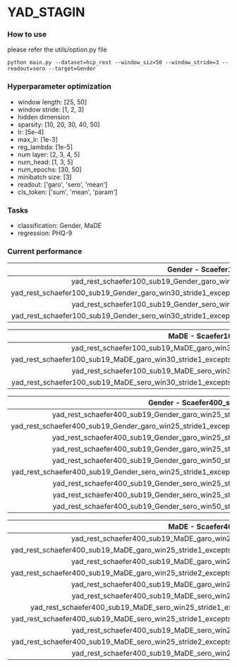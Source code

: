 # YAD_STAGIN

### How to use

please refer the utils/option.py file

```
python main.py --dataset=hcp_rest --window_siz=50 --window_stride=3 --readout=sero --target=Gender

```

### Hyperparameter optimization
* window length: [25, 50]
* window stride: [1, 2, 3]
* hidden dimension
* sparsity: [10, 20, 30, 40, 50]
* lr: [5e-4]
* max_lr: [1e-3]
* reg_lambda: [1e-5]
* num layer: [2, 3, 4, 5]
* num_head: [1, 3, 5]
* num_epochs: [30, 50]
* minibatch size: [3]
* readout: ['garo', 'sero', 'mean']
* cls_token: ['sum', 'mean', 'param']


### Tasks
* classification: Gender, MaDE
* regression: PHQ-9



### Current performance

|                                          Gender  - Scaefer100_sub19 |    accuracy |      recall |   precision |     roc_auc |
|--------------------------------------------------------------------:|------------:|------------:|------------:|------------:|
|                yad_rest_schaefer100_sub19_Gender_garo_win30_stride1 | 0.928±0.027 | 0.890±0.037 | 0.928±0.039 | 0.962±0.020 |
| yad_rest_schaefer100_sub19_Gender_garo_win30_stride1_exceptsSamsung | 0.942±0.018 | 0.905±0.031 | 0.957±0.035 | 0.973±0.029 |
|                yad_rest_schaefer100_sub19_Gender_sero_win30_stride1 | 0.884±0.074 | 0.890±0.058 | 0.846±0.117 | 0.936±0.053 |
| yad_rest_schaefer100_sub19_Gender_sero_win30_stride1_exceptsSamsung | 0.890±0.029 | 0.863±0.090 | 0.880±0.052 | 0.957±0.030 |

|                                            MaDE  - Scaefer100_sub19 |    accuracy |      recall |   precision |     roc_auc |
|--------------------------------------------------------------------:|------------:|------------:|------------:|------------:|
|                  yad_rest_schaefer100_sub19_MaDE_garo_win30_stride1 | 0.920±0.013 | 0.861±0.060 | 0.909±0.052 | 0.960±0.006 |
|   yad_rest_schaefer100_sub19_MaDE_garo_win30_stride1_exceptsSamsung | 0.931±0.039 | 0.831±0.067 | 0.938±0.081 | 0.961±0.032 |
|                  yad_rest_schaefer100_sub19_MaDE_sero_win30_stride1 | 0.912±0.041 | 0.908±0.044 | 0.852±0.064 | 0.962±0.016 |
|   yad_rest_schaefer100_sub19_MaDE_sero_win30_stride1_exceptsSamsung | 0.936±0.022 | 0.905±0.086 | 0.899±0.068 | 0.959±0.027 |

|                                          Gender  - Scaefer400_sub19 |    accuracy |      recall |   precision |     roc_auc |
|--------------------------------------------------------------------:|------------:|------------:|------------:|------------:|
|                yad_rest_schaefer400_sub19_Gender_garo_win25_stride1 | 0.928±0.037 | 0.910±0.037 | 0.920±0.083 | 0.969±0.023 |
|    yad_rest_schaefer400_sub19_Gender_garo_win25_stride1_except_rois | 0.896±0.026 | 0.870±0.024 | 0.877±0.071 | 0.951±0.023 |
|                yad_rest_schaefer400_sub19_Gender_garo_win25_stride2 | 0.924±0.027 | 0.900±0.055 | 0.914±0.060 | 0.977±0.015 |
|                yad_rest_schaefer400_sub19_Gender_garo_win25_stride3 | 0.880±0.044 | 0.770±0.068 | 0.917±0.057 | 0.952±0.027 |
|                yad_rest_schaefer400_sub19_Gender_garo_win50_stride3 | 0.819±0.037 | 0.630±0.081 | 0.892±0.072 | 0.910±0.050 |
|    yad_rest_schaefer400_sub19_Gender_sero_win25_stride1_except_rois | 0.928±0.035 | 0.910±0.058 | 0.920±0.083 | 0.966±0.032 |
|                yad_rest_schaefer400_sub19_Gender_sero_win25_stride2 | 0.872±0.032 | 0.830±0.068 | 0.847±0.032 | 0.952±0.018 |
|                yad_rest_schaefer400_sub19_Gender_sero_win25_stride3 | 0.900±0.036 | 0.780±0.075 | 0.964±0.046 | 0.948±0.026 |
|                yad_rest_schaefer400_sub19_Gender_sero_win50_stride3 | 0.843±0.077 | 0.720±0.175 | 0.877±0.104 | 0.929±0.049 |

|                                           MaDE  -  Scaefer400_sub19 |    accuracy |      recall |   precision |     roc_auc |
|--------------------------------------------------------------------:|------------:|------------:|------------:|------------:|
|                  yad_rest_schaefer400_sub19_MaDE_garo_win25_stride1 | 0.916±0.048 | 0.852±0.095 | 0.921±0.101 | 0.933±0.034 |
|   yad_rest_schaefer400_sub19_MaDE_garo_win25_stride1_exceptsSamsung | 0.919±0.029 | 0.869±0.042 | 0.877±0.083 | 0.944±0.036 |
|                  yad_rest_schaefer400_sub19_MaDE_garo_win25_stride2 | 0.920±0.022 | 0.920±0.060 | 0.864±0.045 | 0.962±0.022 |
|   yad_rest_schaefer400_sub19_MaDE_garo_win25_stride2_exceptsSamsung | 0.954±0.014 | 0.905±0.058 | 0.945±0.045 | 0.980±0.014 |
|                  yad_rest_schaefer400_sub19_MaDE_garo_win25_stride3 | 0.928±0.020 | 0.851±0.044 | 0.941±0.051 | 0.965±0.027 |
|                  yad_rest_schaefer400_sub19_MaDE_sero_win25_stride1 | 0.916±0.041 | 0.850±0.060 | 0.911±0.090 | 0.946±0.036 |
|      yad_rest_schaefer400_sub19_MaDE_sero_win25_stride1_except_rois | 0.928±0.054 | 0.875±0.082 | 0.919±0.084 | 0.966±0.037 |
|   yad_rest_schaefer400_sub19_MaDE_sero_win25_stride1_exceptsSamsung | 0.937±0.028 | 0.851±0.040 | 0.944±0.074 | 0.965±0.036 |
|                  yad_rest_schaefer400_sub19_MaDE_sero_win25_stride2 | 0.879±0.044 | 0.806±0.104 | 0.850±0.081 | 0.947±0.028 |
|   yad_rest_schaefer400_sub19_MaDE_sero_win25_stride2_exceptsSamsung | 0.907±0.038 | 0.791±0.124 | 0.891±0.016 | 0.976±0.017 |
|                  yad_rest_schaefer400_sub19_MaDE_sero_win25_stride3 | 0.900±0.013 | 0.804±0.032 | 0.903±0.059 | 0.960±0.019 |

